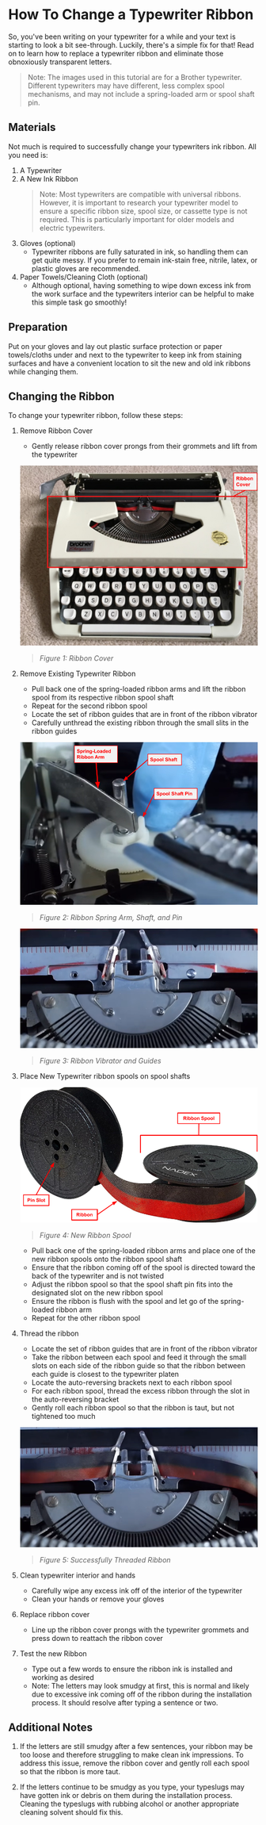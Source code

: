 # How To Change a Typewriter Ribbon

So, you've been writing on your typewriter for a while and your text is starting to look a bit see-through. Luckily, there's a simple fix for that! Read on to learn how to replace a typewriter ribbon and eliminate those obnoxiously transparent letters.

>Note: The images used in this tutorial are for a Brother typewriter. Different typewriters may have different, less complex spool mechanisms, and may not include a spring-loaded arm or spool shaft pin.

## Materials

Not much is required to successfully change your typewriters ink ribbon. All you need is:
 1. A Typewriter
 2. A New Ink Ribbon
     > Note: Most typewriters are compatible with universal ribbons. However, it is important to research your typewriter model to ensure a specific ribbon size, spool size, or cassette type is not required. This is particularly important for older models and electric typewriters. 
 3. Gloves (optional)
     - Typewriter ribbons are fully saturated in ink, so handling them can get quite messy. If you prefer to remain ink-stain free, nitrile, latex, or plastic gloves are recommended.
 4. Paper Towels/Cleaning Cloth (optional)
     - Although optional, having something to wipe down excess ink from the work surface and the typewriters interior can be helpful to make this simple task go smoothly!


## Preparation

Put on your gloves and lay out plastic surface protection or paper towels/cloths under and next to the typewriter to keep ink from staining surfaces and have a convenient location to sit the new and old ink ribbons while changing them. 

## Changing the Ribbon

To change your typewriter ribbon, follow these steps:
 1. Remove Ribbon Cover
     - Gently release ribbon cover prongs from their grommets and lift from the typewriter

     ![Ribbon Cover](/wraya/assets/images/typewriter-ribbon-cover.png)

     >*Figure 1: Ribbon Cover*

 2. Remove Existing Typewriter Ribbon
     - Pull back one of the spring-loaded ribbon arms and lift the ribbon spool from its respective ribbon spool shaft
     - Repeat for the second ribbon spool
     - Locate the set of ribbon guides that are in front of the ribbon vibrator
     - Carefully unthread the existing ribbon through the small slits in the ribbon guides

     ![Ribbon Arm, Shaft, Pin](/wraya/assets/images/typewriter-ribbon-arm-shaft-pin.png)

     >*Figure 2: Ribbon Spring Arm, Shaft, and Pin*
     
     ![Ribbon Vibrator and Guides](/wraya/assets/images/typewriter-ribbon-vibrator-guides.png)

     >*Figure 3: Ribbon Vibrator and Guides*


 3. Place New Typewriter ribbon spools on spool shafts


     ![New Ribbon Spool](/wraya/assets/images/typewriter-ribbon-spool.png)

     >*Figure 4: New Ribbon Spool*


     - Pull back one of the spring-loaded ribbon arms and place one of the new ribbon spools onto the ribbon spool shaft 
     - Ensure that the ribbon coming off of the spool is directed toward the back of the typewriter and is not twisted
     - Adjust the ribbon spool so that the spool shaft pin fits into the designated slot on the new ribbon spool
     - Ensure the ribbon is flush with the spool and let go of the spring-loaded ribbon arm
     - Repeat for the other ribbon spool
 4. Thread the ribbon
     - Locate the set of ribbon guides that are in front of the ribbon vibrator
     - Take the ribbon between each spool and feed it through the small slots on each side of the ribbon guide so that the ribbon between each guide is closest to the typewriter platen
     - Locate the auto-reversing brackets next to each ribbon spool
     - For each ribbon spool, thread the excess ribbon through the slot in the auto-reversing bracket
     - Gently roll each ribbon spool so that the ribbon is taut, but not tightened too much

     
     ![Successfully Threaded Ribbon](/wraya/assets/images/typewriter-correct-threading.png)

     >*Figure 5: Successfully Threaded Ribbon*

 5. Clean typewriter interior and hands
     - Carefully wipe any excess ink off of the interior of the typewriter
     - Clean your hands or remove your gloves
 6. Replace ribbon cover
     - Line up the ribbon cover prongs with the typewriter grommets and press down to reattach the ribbon cover
 7. Test the new Ribbon
    - Type out a few words to ensure the ribbon ink is installed and working as desired
    - Note: The letters may look smudgy at first, this is normal and likely due to excessive ink coming off of the ribbon during the installation process. It should resolve after typing a sentence or two. 

## Additional Notes

 1. If the letters are still smudgy after a few sentences, your ribbon may be too loose and therefore struggling to make clean ink impressions. To address this issue, remove the ribbon cover and gently roll each spool so that the ribbon is more taut.

 2. If the letters continue to be smudgy as you type, your typeslugs may have gotten ink or debris on them during the installation process. Cleaning the typeslugs with rubbing alcohol or another appropriate cleaning solvent should fix this.

